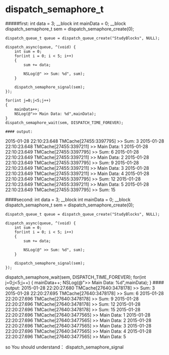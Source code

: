 # dispatch_semaphore_t
#####first: 
 int data = 3;
    __block int mainData = 0;
    __block dispatch_semaphore_t sem = dispatch_semaphore_create(0);
    
    dispatch_queue_t queue = dispatch_queue_create("StudyBlocks", NULL);
    
    dispatch_async(queue, ^(void) {
        int sum = 0;
        for(int i = 0; i < 5; i++)
        {
            sum += data;
            
            NSLog(@" >> Sum: %d", sum);
        }
        
        dispatch_semaphore_signal(sem);
    });
    
    for(int j=0;j<5;j++)
    {
        mainData++;
        NSLog(@">> Main Data: %d",mainData);
    }
    dispatch_semaphore_wait(sem, DISPATCH_TIME_FOREVER);
    
    #### output:
2015-01-28 22:10:23.648 TMCache[27455:3397795]  >> Sum: 3
2015-01-28 22:10:23.648 TMCache[27455:3397211] >> Main Data: 1
2015-01-28 22:10:23.649 TMCache[27455:3397795]  >> Sum: 6
2015-01-28 22:10:23.649 TMCache[27455:3397211] >> Main Data: 2
2015-01-28 22:10:23.649 TMCache[27455:3397795]  >> Sum: 9
2015-01-28 22:10:23.649 TMCache[27455:3397211] >> Main Data: 3
2015-01-28 22:10:23.649 TMCache[27455:3397211] >> Main Data: 4
2015-01-28 22:10:23.649 TMCache[27455:3397795]  >> Sum: 12
2015-01-28 22:10:23.649 TMCache[27455:3397211] >> Main Data: 5
2015-01-28 22:10:23.649 TMCache[27455:3397795]  >> Sum: 15


####second:
 int data = 3;
    __block int mainData = 0;
    __block dispatch_semaphore_t sem = dispatch_semaphore_create(0);
    
    dispatch_queue_t queue = dispatch_queue_create("StudyBlocks", NULL);
    
    dispatch_async(queue, ^(void) {
        int sum = 0;
        for(int i = 0; i < 5; i++)
        {
            sum += data;
            
            NSLog(@" >> Sum: %d", sum);
        }
        
        dispatch_semaphore_signal(sem);
    });
   dispatch_semaphore_wait(sem, DISPATCH_TIME_FOREVER);
    for(int j=0;j<5;j++)
    {
        mainData++;
        NSLog(@">> Main Data: %d",mainData);
    }
       #### output:
2015-01-28 22:20:27.680 TMCache[27640:3478178]  >> Sum: 3
2015-01-28 22:20:27.695 TMCache[27640:3478178]  >> Sum: 6
2015-01-28 22:20:27.696 TMCache[27640:3478178]  >> Sum: 9
2015-01-28 22:20:27.696 TMCache[27640:3478178]  >> Sum: 12
2015-01-28 22:20:27.696 TMCache[27640:3478178]  >> Sum: 15
2015-01-28 22:20:27.696 TMCache[27640:3477565] >> Main Data: 1
2015-01-28 22:20:27.696 TMCache[27640:3477565] >> Main Data: 2
2015-01-28 22:20:27.696 TMCache[27640:3477565] >> Main Data: 3
2015-01-28 22:20:27.696 TMCache[27640:3477565] >> Main Data: 4
2015-01-28 22:20:27.696 TMCache[27640:3477565] >> Main Data: 5


so You should understand： dispatch_semaphore_signal

